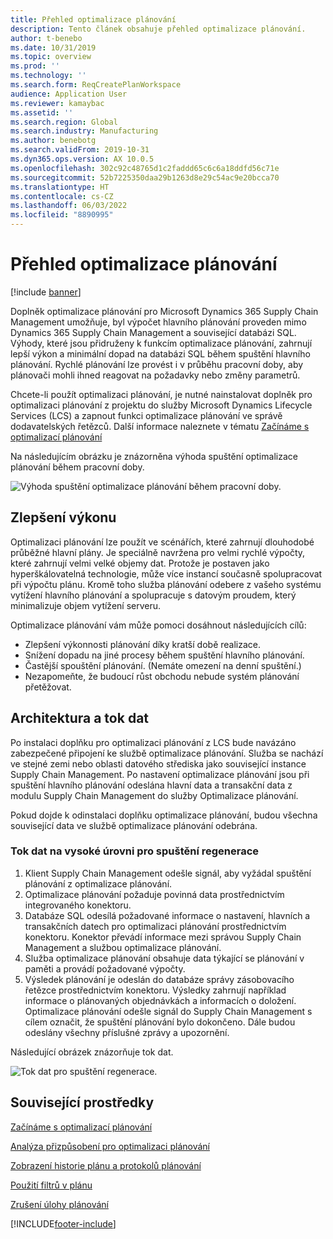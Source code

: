 ```yaml
---
title: Přehled optimalizace plánování
description: Tento článek obsahuje přehled optimalizace plánování.
author: t-benebo
ms.date: 10/31/2019
ms.topic: overview
ms.prod: ''
ms.technology: ''
ms.search.form: ReqCreatePlanWorkspace
audience: Application User
ms.reviewer: kamaybac
ms.assetid: ''
ms.search.region: Global
ms.search.industry: Manufacturing
ms.author: benebotg
ms.search.validFrom: 2019-10-31
ms.dyn365.ops.version: AX 10.0.5
ms.openlocfilehash: 302c92c48765d1c2faddd65c6c6a18ddfd56c71e
ms.sourcegitcommit: 52b7225350daa29b1263d8e29c54ac9e20bcca70
ms.translationtype: HT
ms.contentlocale: cs-CZ
ms.lasthandoff: 06/03/2022
ms.locfileid: "8890995"
---
```

# <a name="planning-optimization-overview"></a>Přehled optimalizace plánování

[!include [banner](../../includes/banner.md)]

Doplněk optimalizace plánování pro Microsoft Dynamics 365 Supply Chain Management umožňuje, byl výpočet hlavního plánování proveden mimo Dynamics 365 Supply Chain Management a související databázi SQL. Výhody, které jsou přidruženy k funkcím optimalizace plánování, zahrnují lepší výkon a minimální dopad na databázi SQL během spuštění hlavního plánování. Rychlé plánování lze provést i v průběhu pracovní doby, aby plánovači mohli ihned reagovat na požadavky nebo změny parametrů.

Chcete-li použít optimalizaci plánování, je nutné nainstalovat doplněk pro optimalizaci plánování z projektu do služby Microsoft Dynamics Lifecycle Services (LCS) a zapnout funkci optimalizace plánování ve správě dodavatelských řetězců. Další informace naleznete v tématu [Začínáme s optimalizací plánování](get-started.md)

Na následujícím obrázku je znázorněna výhoda spuštění optimalizace plánování během pracovní doby.

![Výhoda spuštění optimalizace plánování během pracovní doby.](media/PlanningOptimization1.png)

## <a name="improved-performance"></a>Zlepšení výkonu

Optimalizaci plánování lze použít ve scénářích, které zahrnují dlouhodobé průběžné hlavní plány. Je speciálně navržena pro velmi rychlé výpočty, které zahrnují velmi velké objemy dat. Protože je postaven jako hyperškálovatelná technologie, může více instancí současně spolupracovat při výpočtu plánu. Kromě toho služba plánování odebere z vašeho systému vytížení hlavního plánování a spolupracuje s datovým proudem, který minimalizuje objem vytížení serveru.

Optimalizace plánování vám může pomoci dosáhnout následujících cílů:

- Zlepšení výkonnosti plánování díky kratší době realizace.
- Snížení dopadu na jiné procesy během spuštění hlavního plánování.
- Častější spouštění plánování. (Nemáte omezení na denní spuštění.)
- Nezapomeňte, že budoucí růst obchodu nebude systém plánování přetěžovat.

## <a name="architecture-and-data-flow"></a>Architektura a tok dat

Po instalaci doplňku pro optimalizaci plánování z LCS bude navázáno zabezpečené připojení ke službě optimalizace plánování. Služba se nachází ve stejné zemi nebo oblasti datového střediska jako související instance Supply Chain Management. Po nastavení optimalizace plánování jsou při spuštění hlavního plánování odeslána hlavní data a transakční data z modulu Supply Chain Management do služby Optimalizace plánování.

Pokud dojde k odinstalaci doplňku optimalizace plánování, budou všechna související data ve službě optimalizace plánování odebrána.

### <a name="high-level-data-flow-for-regeneration-runs"></a>Tok dat na vysoké úrovni pro spuštění regenerace

1. Klient Supply Chain Management odešle signál, aby vyžádal spuštění plánování z optimalizace plánování.
2. Optimalizace plánování požaduje povinná data prostřednictvím integrovaného konektoru.
3. Databáze SQL odesílá požadované informace o nastavení, hlavních a transakčních datech pro optimalizaci plánování prostřednictvím konektoru. Konektor převádí informace mezi správou Supply Chain Management a službou optimalizace plánování.
4. Služba optimalizace plánování obsahuje data týkající se plánování v paměti a provádí požadované výpočty.
5. Výsledek plánování je odeslán do databáze správy zásobovacího řetězce prostřednictvím konektoru. Výsledky zahrnují například informace o plánovaných objednávkách a informacích o doložení. Optimalizace plánování odešle signál do Supply Chain Management s cílem označit, že spuštění plánování bylo dokončeno. Dále budou odeslány všechny příslušné zprávy a upozornění.

Následující obrázek znázorňuje tok dat.

![Tok dat pro spuštění regenerace.](media/PlanningOptimization2.png)

## <a name="related-resources"></a>Související prostředky

[Začínáme s optimalizací plánování](get-started.md)

[Analýza přizpůsobení pro optimalizaci plánování](planning-optimization-fit-analysis.md)

[Zobrazení historie plánu a protokolů plánování](plan-history-logs.md)

[Použití filtrů v plánu](plan-filters.md)

[Zrušení úlohy plánování](cancel-planning-job.md)


[!INCLUDE[footer-include](../../../includes/footer-banner.md)]